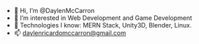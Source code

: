 - 👋 Hi, I’m @DaylenMcCarron
- 👀 I’m interested in Web Development and Game Development
- 🌱 Technologies I know: MERN Stack, Unity3D, Blender, Linux.
- 📫 daylenricardomccarron@gmail.com

<!---
DaylenMcCarron/DaylenMcCarron is a ✨ special ✨ repository because its `README.md` (this file) appears on your GitHub profile.
You can click the Preview link to take a look at your changes.
--->
